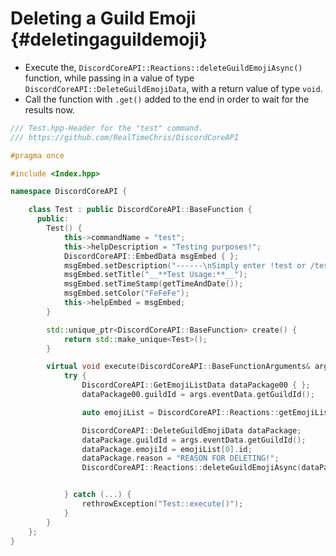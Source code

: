 Deleting a Guild Emoji {#deletingaguildemoji}
============
- Execute the, `DiscordCoreAPI::Reactions::deleteGuildEmojiAsync()` function, while passing in a value of type `DiscordCoreAPI::DeleteGuildEmojiData`, with a return value of type `void`.
- Call the function with `.get()` added to the end in order to wait for the results now.

```cpp
/// Test.hpp-Header for the "test" command.
/// https://github.com/RealTimeChris/DiscordCoreAPI

#pragma once

#include <Index.hpp>

namespace DiscordCoreAPI {

	class Test : public DiscordCoreAPI::BaseFunction {
	  public:
		Test() {
			this->commandName = "test";
			this->helpDescription = "Testing purposes!";
			DiscordCoreAPI::EmbedData msgEmbed { };
			msgEmbed.setDescription("------\nSimply enter !test or /test!\n------");
			msgEmbed.setTitle("__**Test Usage:**__");
			msgEmbed.setTimeStamp(getTimeAndDate());
			msgEmbed.setColor("FeFeFe");
			this->helpEmbed = msgEmbed;
		}

		std::unique_ptr<DiscordCoreAPI::BaseFunction> create() {
			return std::make_unique<Test>();
		}

		virtual void execute(DiscordCoreAPI::BaseFunctionArguments& args) {
			try {
				DiscordCoreAPI::GetEmojiListData dataPackage00 { };
				dataPackage00.guildId = args.eventData.getGuildId();

				auto emojiList = DiscordCoreAPI::Reactions::getEmojiListAsync(dataPackage00).get();

				DiscordCoreAPI::DeleteGuildEmojiData dataPackage;
				dataPackage.guildId = args.eventData.getGuildId();
				dataPackage.emojiId = emojiList[0].id;
				dataPackage.reason = "REASON FOR DELETING!";
				DiscordCoreAPI::Reactions::deleteGuildEmojiAsync(dataPackage).get();


			} catch (...) {
				rethrowException("Test::execute()");
			}
		}
	};
}
```
